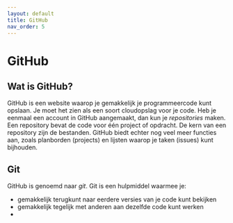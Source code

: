```yaml
---
layout: default
title: GitHub
nav_order: 5
---
```


# GitHub

## Wat is GitHub?
GitHub is een website waarop je gemakkelijk je programmeercode kunt opslaan. Je moet het zien als een soort cloudopslag voor je code.
Heb je eenmaal een account in GitHub aangemaakt, dan kun je *repositories* maken. Een repository bevat de code voor één project of opdracht.
De kern van een repository zijn de bestanden. GitHub biedt echter nog veel meer functies aan, zoals planborden (projects) en lijsten waarop je taken (issues) kunt bijhouden.

## Git
GitHub is genoemd naar *git*. Git is een hulpmiddel waarmee je:
- gemakkelijk terugkunt naar eerdere versies van je code kunt bekijken
- gemakkelijk tegelijk met anderen aan dezelfde code kunt werken
- 
